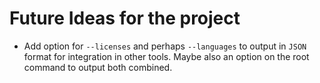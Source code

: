 # Future Ideas for the project

<!-- - All improvements and ideas I have had so far have been implemented in the -->
<!--   project. I'm always open to new ideas and improvements, so if you have any -->
<!--   suggestions, please let me know. -->
- Add option for `--licenses` and perhaps `--languages` to output in `JSON`
format for integration in other tools. Maybe also an option on the root command
to output both combined.
